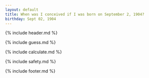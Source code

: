 ```yaml
---
layout: default
title: When was I conceived if I was born on September 2, 1904?
birthday: Sept 02, 1904
---
```


{% include header.md %}

{% include guess.md %}

{% include calculate.md %}

{% include safety.md %}

{% include footer.md %}



